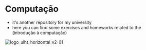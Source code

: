 # Computação
- it's another repository for my university
- here you can find some exercises and homeworks related to the (introdução à computação)

![logo_ulht_horizontal_v2-01](https://user-images.githubusercontent.com/24737993/194513525-fe075603-28af-4cfc-9c20-a1e5b5583b4d.png)

